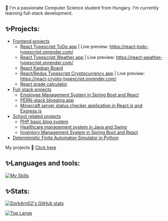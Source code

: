 👏 I'm a passionate Computer Science student from Hungary. I’m currently learning full-stack development.

<h2>✨Projects: </h2>

- <ins>Frontend projects</ins>
  - <a href='https://github.com/DorkArn02/react-todo-typescript'>React Typescript ToDo app</a> | Live preview: https://react-todo-typescript.onrender.com/
  - <a href='https://github.com/DorkArn02/react-weather-typescript'>React Typescript Weather app</a> | Live preview: https://react-weather-typescript.onrender.com/
  - <a href='https://github.com/DorkArn02/react-kanban-board'>React Kanban Board</a>
  - <a href='https://github.com/DorkArn02/react-crypto-typescript'>React/Redux Typescript Cryptocurrency app</a> | Live preview: https://react-crypto-typescript.onrender.com/
  - <a href='https://github.com/DorkArn02/react-grade-calculator'>React grade calculator</a>
- <ins>Full-stack projects</ins>
  - <a href='https://github.com/DorkArn02/employee-management-system'>Employee Management System in Spring Boot and React</a>
  - <a href='https://github.com/DorkArn02/pern-blog'>PERN-stack blogging app</a>
  - <a href='https://github.com/DorkArn02/minecraft-server-status'>Minecraft server status checker application in React.js and Express.js</a>
- <ins>School related projects</ins>
  - <a href='https://github.com/DorkArn02/blog_system_php'>PHP basic blog system</a>
  - <a href='https://github.com/DorkArn02/PMI_C2_beadando'>Healthcare management system in Java and Swing</a>
  - <a href='https://github.com/DorkArn02/Inventory_management_system'> Inventory Management System in Spring Boot and React</a>
 - <a href="https://github.com/DorkArn02/python-deterministic-automaton">Deterministic Finite Automaton Simulator in Python</a>
<p text-align='center'>My projects 🔎 <a href='https://github.com/DorkArn02?tab=repositories'>Click here</a></p>

<h2>✨Languages and tools: </h2>

[![My Skills](https://skillicons.dev/icons?i=js,html,css,java,mysql,nodejs,mongodb,php,postgres,react,redux,spring,typescript,cs,express)](https://skillicons.dev)

<h2>✨Stats: </h2>

[![DorkArn02's GitHub stats](https://github-readme-stats.vercel.app/api?username=DorkArn02&theme=tokyonight&show_icons=true)](https://github.com/anuraghazra/github-readme-stats)

[![Top Langs](https://github-readme-stats.vercel.app/api/top-langs/?username=DorkArn02&layout=compact)](https://github.com/anuraghazra/github-readme-stats)


<!--
**DorkArn02/DorkArn02** is a ✨ _special_ ✨ repository because its `README.md` (this file) appears on your GitHub profile.

Here are some ideas to get you started:

- 🔭 I’m currently working on ...
- 🌱 I’m currently learning ...
- 👯 I’m looking to collaborate on ...
- 🤔 I’m looking for help with ...
- 💬 Ask me about ...
- 📫 How to reach me: ...
- 😄 Pronouns: ...
- ⚡ Fun fact: ...
-->
